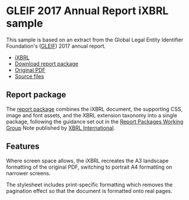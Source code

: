 # GLEIF 2017 Annual Report iXBRL sample

This sample is based on an extract from the Global Legal Entity Identifier
Foundation's ([GLEIF](https://www.gleif.org)) 2017 annual report.  

* [iXBRL](https://xbrlinternational.github.io/ixbrl-samples/ixbrl/gleif-annual-report-2017/gleif-annual-report-2017.html)
* [Download report package](rp)
* [Original PDF](https://www.gleif.org/content/1-about/9-governance/11-annual-report/2018-04-19_gleif_annual-report_2017-final.pdf)
* [Source files](https://github.com/XBRLInternational/ixbrl-samples/tree/master/src/gleif-annual-report-2017/)

[rp]: https://xbrlinternational.github.io/ixbrl-samples/ixbrl/gleif-annual-report-2017/gleif-annual-report-2017.zip

## Report package

The [report package](rp) combines the iXBRL document, the supporting CSS, image and font assets, and the XBRL extension taxonomy into a single package, following the guidance set out in the [Report Packages Working Group](wgn) Note published by [XBRL International](xii).

[wgn]: https://specifications.xbrl.org/work-product-index-taxonomy-packages-taxonomy-packages-1.0.html
[xii]: https://www.xbrl.org/

## Features

Where screen space allows, the iXBRL recreates the A3 landscape formatting of
the original PDF, switching to portrait A4 formatting on narrower screens.

The stylesheet includes print-specific formatting which removes the pagination
effect so that the document is formatted onto real pages.  

